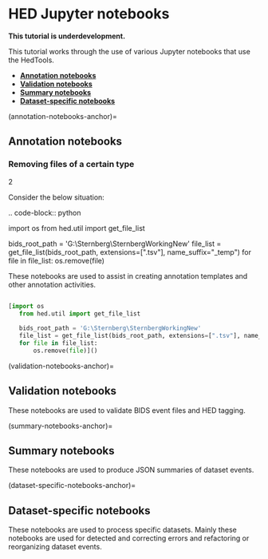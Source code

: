 # HED Jupyter notebooks

**This tutorial is underdevelopment.**

This tutorial works through the use of various Jupyter notebooks that use the HedTools.

* [**Annotation notebooks**](annotation-notebooks-anchor)  
* [**Validation notebooks**](validation-notebooks-anchor)   
* [**Summary notebooks**](summary-notebooks-anchor)  
* [**Dataset-specific notebooks**](dataset-specific-notebooks-anchor)  


(annotation-notebooks-anchor)=
## Annotation notebooks

### Removing files of a certain type

2


Consider the below situation:

.. code-block:: python

   import os
   from hed.util import get_file_list
    
   bids_root_path = 'G:\Sternberg\SternbergWorkingNew'
   file_list = get_file_list(bids_root_path, extensions=[".tsv"], name_suffix="_temp")
   for file in file_list:
       os.remove(file)

These notebooks are used to assist in creating annotation templates and
other annotation activities.

``` python

[import os
   from hed.util import get_file_list
    
   bids_root_path = 'G:\Sternberg\SternbergWorkingNew'
   file_list = get_file_list(bids_root_path, extensions=[".tsv"], name_suffix="_temp")
   for file in file_list:
       os.remove(file)]()
```

(validation-notebooks-anchor)=
## Validation notebooks
 
These notebooks are used to validate BIDS event files and HED tagging.


(summary-notebooks-anchor)=
## Summary notebooks

These notebooks are used to produce JSON summaries of dataset events.

(dataset-specific-notebooks-anchor)=
## Dataset-specific notebooks

These notebooks are used to process specific datasets.
Mainly these notebooks are used for detected and correcting errors
and refactoring or reorganizing dataset events.


